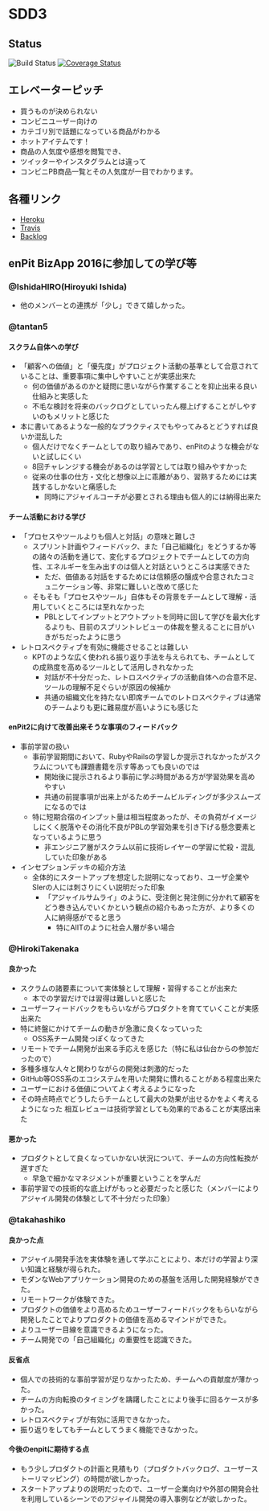 # SDD3
## Status
![Build Status](https://travis-ci.org/IshidaHIRO/SDD3.svg?branch=master)
[![Coverage Status](https://coveralls.io/repos/github/IshidaHIRO/SDD3/badge.svg?branch=master)](https://coveralls.io/github/IshidaHIRO/SDD3?branch=master)
## エレベーターピッチ
- 買うものが決められない
- コンビニユーザー向けの
- カテゴリ別で話題になっている商品がわかる
- ホットアイテムです！
- 商品の人気度や感想を閲覧でき、
- ツイッターやインスタグラムとは違って
- コンビニPB商品一覧とその人気度が一目でわかります。

## 各種リンク
- [Heroku](https://secure-retreat-68116.herokuapp.com/)
- [Travis](https://travis-ci.org/IshidaHIRO/SDD3)
- [Backlog](https://github.com/IshidaHIRO/SDD3/projects/2)

## enPit BizApp 2016に参加しての学び等
### @IshidaHIRO(Hiroyuki Ishida)
- 他のメンバーとの連携が「少し」できて嬉しかった。  

### @tantan5  
#### スクラム自体への学び
- 「顧客への価値」と「優先度」がプロジェクト活動の基準として合意されていることは、重要事項に集中しやすいことが実感出来た
  -  何の価値があるのかと疑問に思いながら作業することを抑止出来る良い仕組みと実感した
  -  不毛な検討を将来のバックログとしていったん棚上げすることがしやすいのもメリットと感じた
- 本に書いてあるような一般的なプラクティスでもやってみるとどうすれば良いか混乱した
  - 個人だけでなくチームとしての取り組みであり、enPitのような機会がないと試しにくい
  - 8回チャレンジする機会があるのは学習としては取り組みやすかった 
  - 従来の仕事の仕方・文化と想像以上に乖離があり、習熟するためには実践するしかないと痛感した
    - 同時にアジャイルコーチが必要とされる理由も個人的には納得出来た  
    
#### チーム活動における学び
- 「プロセスやツールよりも個人と対話」の意味と難しさ
  - スプリント計画やフィードバック、また「自己組織化」をどうするか等の諸々の活動を通じて、変化するプロジェクトでチームとしての方向性、エネルギーを生み出すのは個人と対話というところは実感できた
    - ただ、価値ある対話をするためには信頼感の醸成や合意されたコミュニケーション等、非常に難しいと改めて感じた
  - そもそも「プロセスやツール」自体もその背景をチームとして理解・活用していくところには至れなかった
    - PBLとしてインプットとアウトプットを同時に回して学びを最大化するよりも、目前のスプリントレビューの体裁を整えることに目がいきがちだったように思う
- レトロスペクティブを有効に機能させることは難しい
  - KPTのような広く使われる振り返り手法を与えられても、チームとしての成熟度を高めるツールとして活用しきれなかった
    - 対話が不十分だった、レトロスペクティブの活動自体への合意不足、ツールの理解不足ぐらいが原因の候補か
    - 共通の組織文化を持たない即席チームでのレトロスペクティブは通常のチームよりも更に難易度が高いようにも感じた  
    
#### enPit2に向けて改善出来そうな事項のフィードバック
- 事前学習の扱い
  - 事前学習期間において、RubyやRailsの学習しか提示されなかったがスクラムについても課題書籍を示す等あっても良いのでは
    - 開始後に提示されるより事前に学ぶ時間がある方が学習効果を高めやすい
    - 共通の前提事項が出来上がるためチームビルディングが多少スムーズになるのでは
  - 特に短期合宿のインプット量は相当程度あったが、その負荷がイメージしにくく脱落やその消化不良がPBLの学習効果を引き下げる懸念要素となっているように思う
    - 非エンジニア層がスクラム以前に技術レイヤーの学習に忙殺・混乱していた印象がある
- インセプションデッキの紹介方法
  - 全体的にスタートアップを想定した説明になっており、ユーザ企業やSIerの人には刺さりにくい説明だった印象
    - 「アジャイルサムライ」のように、受注側と発注側に分かれて顧客をどう巻き込んでいくかという観点の紹介もあった方が、より多くの人に納得感がでると思う
      -  特にAIITのように社会人層が多い場合  
      
### @HirokiTakenaka  
#### 良かった
- スクラムの諸要素について実体験として理解・習得することが出来た
  - 本での学習だけでは習得は難しいと感じた
- ユーザーフィードバックをもらいながらプロダクトを育てていくことが実感出来た
- 特に終盤にかけてチームの動きが急激に良くなっていった
  - OSS系チーム開発っぽくなってきた
- リモートでチーム開発が出来る手応えを感じた（特に私は仙台からの参加だったので）
- 多種多様な人々と関わりながらの開発は刺激的だった
- GitHub等OSS系のエコシステムを用いた開発に慣れることがある程度出来た
- ユーザーにおける価値についてよく考えるようになった
- その時点時点でどうしたらチームとして最大の効果が出せるかをよく考えるようになった
 相互レビューは技術学習としても効果的であることが実感出来た  
 
#### 悪かった
- プロダクトとして良くなっていかない状況について、チームの方向性転換が遅すぎた
  - 早急で細かなマネジメントが重要ということを学んだ
- 事前学習での技術的な底上げがもっと必要だったと感じた（メンバーによりアジャイル開発の体験として不十分だった印象）  

### @takahashiko
#### 良かった点
- アジャイル開発手法を実体験を通して学ぶことにより、本だけの学習より深い知識と経験が得られた。
- モダンなWebアプリケーション開発のための基盤を活用した開発経験ができた。
- リモートワークが体験できた。
- プロダクトの価値をより高めるためユーザーフィードバックをもらいながら開発したことでよりプロダクトの価値を高めるマインドができた。
 - よりユーザー目線を意識できるようになった。
- チーム開発での「自己組織化」の重要性を認識できた。

#### 反省点
- 個人での技術的な事前学習が足りなかったため、チームへの貢献度が薄かった。
- チームの方向転換のタイミングを躊躇したことにより後手に回るケースが多かった。
- レトロスペクティブが有効に活用できなかった。
 - 振り返りをしてもチームとしてうまく機能できなかった。

#### 今後のenpitに期待する点
- もう少しプロダクトの計画と見積もり（プロダクトバックログ、ユーザーストーリマッピング）の時間が欲しかった。
- スタートアップよりの説明だったので、ユーザー企業向けや外部の開発会社を利用しているシーンでのアジャイル開発の導入事例などが欲しかった。
